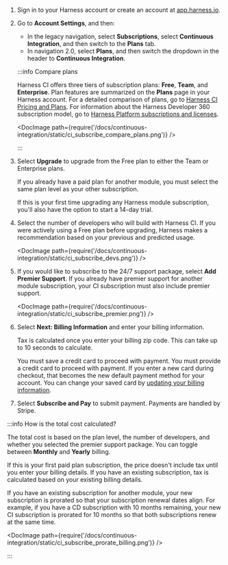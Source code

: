 1. Sign in to your Harness account or create an account at [app.harness.io](https://app.harness.io/).
2. Go to **Account Settings**, and then:

   * In the legacy navigation, select **Subscriptions**, select **Continuous Integration**, and then switch to the **Plans** tab.
   * In navigation 2.0, select **Plans**, and then switch the dropdown in the header to **Continuous Integration**.

   :::info Compare plans

   Harness CI offers three tiers of subscription plans: **Free**, **Team**, and **Enterprise**. Plan features are summarized on the **Plans** page in your Harness account. For a detailed comparison of plans, go to [Harness CI Pricing and Plans](https://www.harness.io/pricing?module=ci#). For information about the Harness Developer 360 subscription model, go to [Harness Platform subscriptions and licenses](/docs/platform/get-started/subscriptions-licenses/subscriptions).

   <!-- ![](/docs/continuous-integration/static/ci_subscribe_compare_plans.png) -->

   <DocImage path={require('/docs/continuous-integration/static/ci_subscribe_compare_plans.png')} />

   :::

3. Select **Upgrade** to upgrade from the Free plan to either the Team or Enterprise plans.

   If you already have a paid plan for another module, you must select the same plan level as your other subscription.

   If this is your first time upgrading any Harness module subscription, you'll also have the option to start a 14-day trial.

4. Select the number of developers who will build with Harness CI. If you were actively using a Free plan before upgrading, Harness makes a recommendation based on your previous and predicted usage.

   <!-- ![](/docs/continuous-integration/static/ci_subscribe_devs.png) -->

   <DocImage path={require('/docs/continuous-integration/static/ci_subscribe_devs.png')} />

5. If you would like to subscribe to the 24/7 support package, select **Add Premier Support**. If you already have premier support for another module subscription, your CI subscription must also include premier support.

   <!-- ![](/docs/continuous-integration/static/ci_subscribe_premier.png) -->

   <DocImage path={require('/docs/continuous-integration/static/ci_subscribe_premier.png')} />

6. Select **Next: Billing Information** and enter your billing information.

   Tax is calculated once you enter your billing zip code. This can take up to 10 seconds to calculate.

   You must save a credit card to proceed with payment. You must provide a credit card to proceed with payment. If you enter a new card during checkout, that becomes the new default payment method for your account. You can change your saved card by [updating your billing information](/docs/continuous-integration/get-started/ci-subscription-mgmt#update-your-billing-information).

7. Select **Subscribe and Pay** to submit payment. Payments are handled by Stripe.

:::info How is the total cost calculated?

The total cost is based on the plan level, the number of developers, and whether you selected the premier support package. You can toggle between **Monthly** and **Yearly** billing.

If this is your first paid plan subscription, the price doesn't include tax until you enter your billing details. If you have an existing subscription, tax is calculated based on your existing billing details.

If you have an existing subscription for another module, your new subscription is prorated so that your subscription renewal dates align. For example, if you have a CD subscription with 10 months remaining, your new CI subscription is prorated for 10 months so that both subscriptions renew at the same time.

<!-- ![](/docs/continuous-integration/static/ci_subscribe_prorate_billing.png) -->

<DocImage path={require('/docs/continuous-integration/static/ci_subscribe_prorate_billing.png')} />

:::